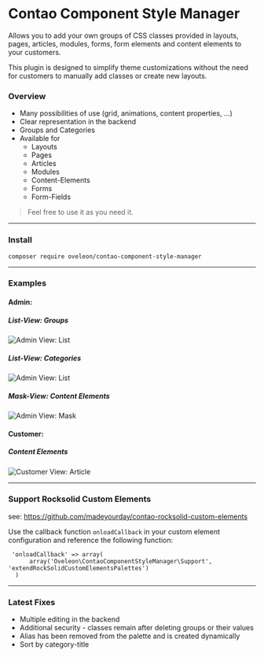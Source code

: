 # Contao Component Style Manager

Allows you to add your own groups of CSS classes provided in layouts, pages, articles, modules, forms, form elements and content elements to your customers.

This plugin is designed to simplify theme customizations without the need for customers to manually add classes or create new layouts.

### Overview
- Many possibilities of use (grid, animations, content properties, ...)
- Clear representation in the backend
- Groups and Categories
- Available for
    - Layouts
    - Pages
    - Articles
    - Modules
    - Content-Elements
    - Forms
    - Form-Fields

> Feel free to use it as you need it.

---

### Install
```
composer require oveleon/contao-component-style-manager
```

---

### Examples
#### Admin:
##### List-View: Groups
![Admin View: List](https://www.oveleon.de/share/github-assets/contao-component-style-manager/list-view-120.png)
##### List-View: Categories
![Admin View: List](https://www.oveleon.de/share/github-assets/contao-component-style-manager/list-view-2-120.png)
##### Mask-View: Content Elements
![Admin View: Mask](https://www.oveleon.de/share/github-assets/contao-component-style-manager/content-elements-120.png)

#### Customer:
##### Content Elements
![Customer View: Article](https://www.oveleon.de/share/github-assets/contao-component-style-manager/customer-120.png)

---

### Support Rocksolid Custom Elements
see: https://github.com/madeyourday/contao-rocksolid-custom-elements

Use the callback function `onloadCallback` in your custom element configuration and reference the following function:
```
 'onloadCallback' => array(
      array('Oveleon\ContaoComponentStyleManager\Support', 'extendRockSolidCustomElementsPalettes')
  )
```

---

### Latest Fixes
- Multiple editing in the backend
- Additional security - classes remain after deleting groups or their values
- Alias has been removed from the palette and is created dynamically
- Sort by category-title
